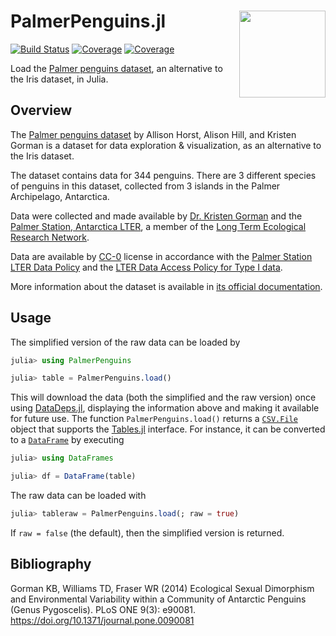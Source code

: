 # PalmerPenguins.jl <a href='https://allisonhorst.github.io/palmerpenguins'><img src='https://allisonhorst.github.io/palmerpenguins/reference/figures/logo.png' align="right" height="138.5" /></a>

[![Build Status](https://github.com/devmotion/PalmerPenguins.jl/workflows/CI/badge.svg)](https://github.com/devmotion/PalmerPenguins.jl/actions?query=workflow%3ACI+branch%3Amaster)
[![Coverage](https://codecov.io/gh/devmotion/PalmerPenguins.jl/branch/master/graph/badge.svg)](https://codecov.io/gh/devmotion/PalmerPenguins.jl)
[![Coverage](https://coveralls.io/repos/github/devmotion/PalmerPenguins.jl/badge.svg?branch=master)](https://coveralls.io/github/devmotion/PalmerPenguins.jl?branch=master)

Load the [Palmer penguins dataset](https://allisonhorst.github.io/palmerpenguins/), an
alternative to the Iris dataset, in Julia.

## Overview

The [Palmer penguins dataset](https://allisonhorst.github.io/palmerpenguins/) by Allison
Horst, Alison Hill, and Kristen Gorman is a dataset for data exploration & visualization,
as an alternative to the Iris dataset.

The dataset contains data for 344 penguins. There are 3 different species of penguins in
this dataset, collected from 3 islands in the Palmer Archipelago, Antarctica.

Data were collected and made available by
[Dr. Kristen Gorman](https://www.uaf.edu/cfos/people/faculty/detail/kristen-gorman.php)
and the [Palmer Station, Antarctica LTER](https://pal.lternet.edu/), a member of the
[Long Term Ecological Research Network](https://lternet.edu/).

Data are available by
[CC-0](https://creativecommons.org/share-your-work/public-domain/cc0/) license in
accordance with the [Palmer Station LTER Data Policy](http://pal.lternet.edu/data/policies)
and the
[LTER Data Access Policy for Type I data](https://lternet.edu/data-access-policy/).

More information about the dataset is available in
[its official documentation](https://allisonhorst.github.io/palmerpenguins/).

## Usage

The simplified version of the raw data can be loaded by
```julia
julia> using PalmerPenguins

julia> table = PalmerPenguins.load()
```
This will download the data (both the simplified and the raw version) once using
[DataDeps.jl](https://github.com/oxinabox/DataDeps.jl),
displaying the information above and making it available for future use. The function
`PalmerPenguins.load()` returns a
[`CSV.File`](https://juliadata.github.io/CSV.jl/stable/#CSV.File) object that supports the
[Tables.jl](https://github.com/JuliaData/Tables.jl) interface. For instance, it can be
converted to a
[`DataFrame`](https://juliadata.github.io/DataFrames.jl/stable/man/getting_started/#The-DataFrame-Type-1)
by executing
```julia
julia> using DataFrames

julia> df = DataFrame(table)
```

The raw data can be loaded with
```julia
julia> tableraw = PalmerPenguins.load(; raw = true)
```
If `raw = false` (the default), then the simplified version is returned.

## Bibliography

Gorman KB, Williams TD, Fraser WR (2014) Ecological Sexual Dimorphism and Environmental
Variability within a Community of Antarctic Penguins (Genus Pygoscelis). PLoS ONE 9(3):
e90081. https://doi.org/10.1371/journal.pone.0090081
